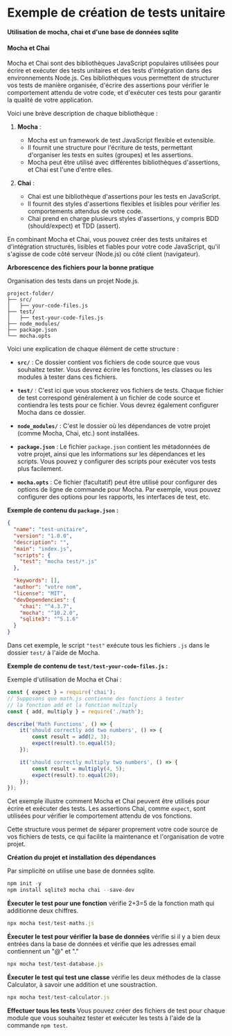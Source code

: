 # Exemple de création de tests unitaire
**Utilisation de mocha, chai et d'une base de données sqlite**

#### Mocha et Chai

Mocha et Chai sont des bibliothèques JavaScript populaires utilisées pour écrire et exécuter des tests unitaires et des tests d'intégration dans des environnements Node.js. Ces bibliothèques vous permettent de structurer vos tests de manière organisée, d'écrire des assertions pour vérifier le comportement attendu de votre code, et d'exécuter ces tests pour garantir la qualité de votre application.

Voici une brève description de chaque bibliothèque :

1. **Mocha** :
   - Mocha est un framework de test JavaScript flexible et extensible.
   - Il fournit une structure pour l'écriture de tests, permettant d'organiser les tests en suites (groupes) et les assertions.
   - Mocha peut être utilisé avec différentes bibliothèques d'assertions, et Chai est l'une d'entre elles.

2. **Chai** :
   - Chai est une bibliothèque d'assertions pour les tests en JavaScript.
   - Il fournit des styles d'assertions flexibles et lisibles pour vérifier les comportements attendus de votre code.
   - Chai prend en charge plusieurs styles d'assertions, y compris BDD (should/expect) et TDD (assert).

En combinant Mocha et Chai, vous pouvez créer des tests unitaires et d'intégration structurés, lisibles et fiables pour votre code JavaScript, qu'il s'agisse de code côté serveur (Node.js) ou côté client (navigateur).

**Arborescence des fichiers pour la bonne pratique**

Organisation des tests dans un projet Node.js.

```
project-folder/
├── src/
│   ├── your-code-files.js
├── test/
│   ├── test-your-code-files.js
├── node_modules/
├── package.json
└── mocha.opts
```

Voici une explication de chaque élément de cette structure :

- **`src/`** : Ce dossier contient vos fichiers de code source que vous souhaitez tester. Vous devrez écrire les fonctions, les classes ou les modules à tester dans ces fichiers.

- **`test/`** : C'est ici que vous stockerez vos fichiers de tests. Chaque fichier de test correspond généralement à un fichier de code source et contiendra les tests pour ce fichier. Vous devrez également configurer Mocha dans ce dossier.

- **`node_modules/`** : C'est le dossier où les dépendances de votre projet (comme Mocha, Chai, etc.) sont installées.

- **`package.json`** : Le fichier `package.json` contient les métadonnées de votre projet, ainsi que les informations sur les dépendances et les scripts. Vous pouvez y configurer des scripts pour exécuter vos tests plus facilement.

- **`mocha.opts`** : Ce fichier (facultatif) peut être utilisé pour configurer des options de ligne de commande pour Mocha. Par exemple, vous pouvez configurer des options pour les rapports, les interfaces de test, etc.

**Exemple de contenu du `package.json` :**

```json
{
  "name": "test-unitaire",
  "version": "1.0.0",
  "description": "",
  "main": "index.js",
  "scripts": {
    "test": "mocha test/*.js"
  },

  "keywords": [],
  "author": "votre nom",
  "license": "MIT",
  "devDependencies": {
    "chai": "^4.3.7",
    "mocha": "^10.2.0",
    "sqlite3": "^5.1.6"
  }
}


```

Dans cet exemple, le script `"test"` exécute tous les fichiers `.js` dans le dossier `test/` à l'aide de Mocha.

**Exemple de contenu de `test/test-your-code-files.js` :**

Exemple d'utilisation de Mocha et Chai :
```javascript
const { expect } = require('chai');
// Supposons que math.js contienne des fonctions à tester
// la fonction add et la fonction multiply
const { add, multiply } = require('./math'); 

describe('Math Functions', () => {
    it('should correctly add two numbers', () => {
        const result = add(2, 3);
        expect(result).to.equal(5);
    });

    it('should correctly multiply two numbers', () => {
        const result = multiply(4, 5);
        expect(result).to.equal(20);
    });
});
```

Cet exemple illustre comment Mocha et Chai peuvent être utilisés pour écrire et exécuter des tests. Les assertions Chai, comme `expect`, sont utilisées pour vérifier le comportement attendu de vos fonctions.

Cette structure vous permet de séparer proprement votre code source de vos fichiers de tests, ce qui facilite la maintenance et l'organisation de votre projet. 

**Création du projet et installation des dépendances**

Par simplicité on utilise une base de données sqlite. 

```javascript
npm init -y
npm install sqlite3 mocha chai --save-dev
```

**Éxecuter le test pour une fonction**
vérifie 2+3=5 de la fonction math qui additionne deux chiffres.
```javascript
npx mocha test/test-maths.js
```

**Éxecuter le test pour vérifier la base de données**
vérifie si il y a bien deux entrées dans la base de données et vérifie que les adresses email contiennent un "@" et "."
```javascript
npx mocha test/test-database.js
```

**Éxecuter le test qui test une classe**
vérifie les deux méthodes de la classe Calculator, à savoir une addition et une soustraction. 
```javascript
npx mocha test/test-calculator.js
```

**Effectuer tous les tests**
Vous pouvez créer des fichiers de test pour chaque module que vous souhaitez tester et exécuter les tests à l'aide de la commande `npm test`.